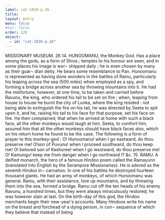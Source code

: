 ```yaml
---
label: cat-1826-p.26
title: 
layout: entry
menu: false
#toc: false
order: 126
object:
  - id: "cat-1826-p.26"
---
```


MISSIONARY MUSEUM.
26
14. HUNOOMANU, the Monkey God.
Has a place among the gods, as a form of Shiva ; temples to
his honour are seen, and in some places his image is wor¬
shipped daily ; he is even chosen by many as their guar¬
dian deity. He bears some resemblance to Pan.
Hunoomanu is represented as having done wonders in the
battles of Ramu, particularly his leaping across the sea
(500 miles) when employed as a spy, and forming a
bridge across another sea by throwing mountains into it.
He had the misfortune, however, at one time, to be taken
and carried before Ravunu, the king, who ordered his
tail to be set on fire ; when, leaping from house to house
he burnt the city of Lunka, where the king resided : not
being able to extinguish the fire on his tail, he was
directed by Seeta to spit upon it, and he, raising his tail
to his face for that purpose, set his face on fire. He then
complained, that when he arrived at home with such a
black face, all the other monkeys would laugh at him.
Seeta, to comfort him, assured him that all the other
monkeys should have black faces also, which on his return
home he found to be the case.
The following is a form of prayer to this monkey-god :
O! Hunoomanu! when I go eastward, do thou preserve
me! O!son of Puvunu! when I proceed southward, do
thou keep me! O! beloved son of Keshuree! when I go
westward, do thou preserve me! O! Kamungu! keep
me from danger when I go northward !? &c.
15. RAMU.
A deified monarch, the hero of a famous Hindoo poem called
the Ramayunn (translated into English by the Serampore
Missionaries). He is adored as the seventh Hindoo in¬
carnation. In one of his battles he destroyed fourteen
thousand giants. He had an army of monkeys, of which
Hunoomanu was general. Ramu, with their assistance,
tore up mountains, and by throwing them into the sea,
formed a bridge. Ramu cut off the ten heads of his
enemy Ravunu, a hundred times, but they were always
miraculously restored; he was however slain at last.
On the birth-day of this god, the Hindoo merchants begin
their new-year's accounts. Many Hindoos write his name
on the breast and forchead of a dying person, in con¬
sequence of which they believe that instead of being